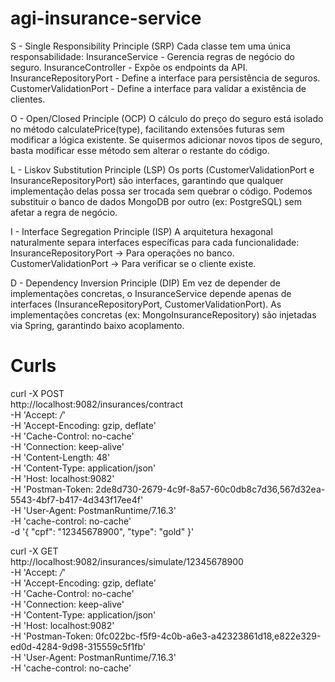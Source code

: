 # agi-insurance-service

S - Single Responsibility Principle (SRP)
Cada classe tem uma única responsabilidade: InsuranceService - Gerencia regras de negócio do seguro.
InsuranceController - Expõe os endpoints da API.
InsuranceRepositoryPort - Define a interface para persistência de seguros.
CustomerValidationPort - Define a interface para validar a existência de clientes.

O - Open/Closed Principle (OCP)
O cálculo do preço do seguro está isolado no método calculatePrice(type), facilitando extensões futuras sem modificar a lógica existente.
Se quisermos adicionar novos tipos de seguro, basta modificar esse método sem alterar o restante do código.

L - Liskov Substitution Principle (LSP)
Os ports (CustomerValidationPort e InsuranceRepositoryPort) são interfaces, garantindo que qualquer implementação delas possa ser trocada sem quebrar o código.
Podemos substituir o banco de dados MongoDB por outro (ex: PostgreSQL) sem afetar a regra de negócio.

I - Interface Segregation Principle (ISP)
A arquitetura hexagonal naturalmente separa interfaces específicas para cada funcionalidade:
InsuranceRepositoryPort → Para operações no banco.
CustomerValidationPort → Para verificar se o cliente existe.

D - Dependency Inversion Principle (DIP)
Em vez de depender de implementações concretas, o InsuranceService depende apenas de interfaces (InsuranceRepositoryPort, CustomerValidationPort). 
As implementações concretas (ex: MongoInsuranceRepository) são injetadas via Spring, garantindo baixo acoplamento.

# Curls 

curl -X POST \
http://localhost:9082/insurances/contract \
-H 'Accept: */*' \
-H 'Accept-Encoding: gzip, deflate' \
-H 'Cache-Control: no-cache' \
-H 'Connection: keep-alive' \
-H 'Content-Length: 48' \
-H 'Content-Type: application/json' \
-H 'Host: localhost:9082' \
-H 'Postman-Token: 2de8d730-2679-4c9f-8a57-60c0db8c7d36,567d32ea-5543-4bf7-b417-4d343f17ee4f' \
-H 'User-Agent: PostmanRuntime/7.16.3' \
-H 'cache-control: no-cache' \
-d '{
"cpf": "12345678900",
"type": "gold"
}'


curl -X GET \
http://localhost:9082/insurances/simulate/12345678900 \
-H 'Accept: */*' \
-H 'Accept-Encoding: gzip, deflate' \
-H 'Cache-Control: no-cache' \
-H 'Connection: keep-alive' \
-H 'Content-Type: application/json' \
-H 'Host: localhost:9082' \
-H 'Postman-Token: 0fc022bc-f5f9-4c0b-a6e3-a42323861d18,e822e329-ed0d-4284-9d98-315559c5f1fb' \
-H 'User-Agent: PostmanRuntime/7.16.3' \
-H 'cache-control: no-cache'
